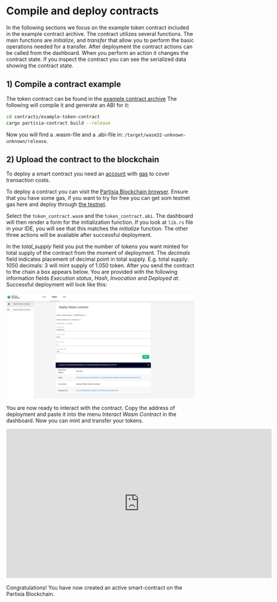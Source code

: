 # Compile and deploy contracts

In the following sections we focus on the example token contract included in the example contract archive.
The contract utilizes several functions. The main functions are _initialize_, and _transfer_ that
allow you to perform the basic operations needed for a transfer.
After deployment the contract actions can be called from the dashboard. When you perform an action it
changes the contract state. If you inspect the contract you can see the serialized data showing
the contract state.

## 1) Compile a contract example

The token contract can be found in the [example contract archive](https://gitlab.com/partisiablockchain/language/example-contracts/-/tree/main/token?ref_type=heads)
The following will compile it and generate an ABI for it:

```bash
cd contracts/example-token-contract
cargo partisia-contract build --release
```

Now you will find a .wasm-file and a .abi-file in:
`/target/wasm32-unknown-unknown/release`.

## 2) Upload the contract to the blockchain

To deploy a smart contract you need an [account](../pbc-fundamentals/create-an-account.md) with [gas](gas/what-is-gas.md) to cover transaction costs.

To deploy a contract you can visit the [Partisia Blockchain browser](https://browser.partisiablockchain.com/contracts/deploy).
Ensure that you have some gas, if you want to try for free you can get som testnet gas here and deploy through [the testnet](https://browser.testnet.partisiablockchain.com/contracts/deploy). 

Select the `token_contract.wasm` and the `token_contract.abi`.
The dashboard will then render a form for the initialization function. If you look at `lib.rs` file in your IDE,
you will see that this matches the _initialize_ function.
The other three actions will be available after successful deployment.

In the _total_supply_ field you put the number of tokens you want minted for total supply of the contract
from the moment of deployment.
The _decimals_ field indicates placement of decimal point in total supply.
E.g. total supply: 1050 decimals: 3 will mint supply of 1.050 token. After you send the contract to
the chain a box appears below. You are provided with the following information fields
_Execution status_, _Hash_, _Invocation_ and _Deployed at_.  
Successful deployment will look like
this:

![deployment](deployment.png)

You are now ready to interact with the contract. Copy the address of deployment and paste it into the menu _Interact Wasm Contract_ in the dashboard. Now you can mint and transfer your tokens.

<div class="embed-video-wrapper">
<iframe width="711" height="400" src="https://www.youtube.com/embed/qV2grtWDxUE" title="YouTube video player" frameborder="0" allowfullscreen></iframe>
</div>

Congratulations! You have now created an active smart-contract on the Partisia Blockchain.
